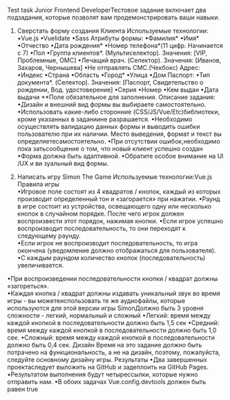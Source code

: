 Test task Junior Frontend DeveloperТестовое задание включает два подзадания, которые позволят вам продемонстрировать ваши навыки.
1. Сверстать форму создания Клиента 
Используемые технологии:
•Vue.js
•Vuelidate
•Sass
Атрибуты формы:
•Фамилия*
•Имя*
•Отчество 
•Дата рождения*
•Номер телефона*(11 цифр. Начинается с 7)
•Пол
•Группа клиентов*. (Мультиселектор). Значения: [VIP, Проблемные, ОМС]
•Лечащий врач. (Cелектор). Значения: [Иванов, Захаров, Чернышева]
•Не отправлять СМС.(Чекбокс)
Адрес:
•Индекс
•Страна 
•Область
•Город*
•Улица
•Дом 
Паспорт:
•Тип документа*. (Cелектор). Значения: [Паспорт, Свидетельство о рождении, Вод. удостоверение]
•Серия 
•Номер 
•Кем выдан
•Дата выдачи
**Поле обязательное для заполнения.
Описание задания:
•Дизайн и внешний вид формы вы выбираете самостоятельно.
•Использовать какие-либо сторонние (CSS/JS/Vue/Etc)библиотеки, кроме указанных в заданиине разрашается. 
•Необходимо осуществлять валидацию данных формы и выводить ошибки пользователю при их наличии. Место выведения, формат и текст    вы определяетесамостоятельно.
•При отсутствии ошибок,необходимо пока  затьсообщение о том, что новый клиент успешно создан
•Форма должна быть адаптивной.
•Обратите особое внимание на UI   /UX и ви зуальный вид формы.

2.  Написать игру Simon The Game  Используемые технологии:Vue.js 
Правила игры  
•Игровое поле состоят из 4 квадратов / кнопок, каждый из которых производит определенный тон и «загорается» при нажатии. 
•Раунд в игре состоит из устройства, освещающего одну или несколько кнопок в случайном порядке. После чего игрок должен воспроизвести этот порядок, нажимая кнопки. 
•Если игрок успешно воспроизводит последовательность, то они переходят к следующему раунду.  
•Если игрок не воспроизводит последовательность, то игра окончена (уведомление должно отображаться для пользователя). 
•С каждым раундом количество кнопок (последовательность) увеличивается.  
 
•При воспроизведении последовательности кнопки / квадрат должны «загореться».  
•Каждая кнопка / квадрат должны издавать уникальный звук во время игры - вы можетеиспользовать те же аудиофайлы, которые используются для этой версии игры SimonДолжно быть 3 уровня сложности - легкий, нормальный и сложный
•Легкий: время между каждой кнопкой в последовательности должно быть 1,5 сек 
•Средний: время между каждой кнопкой в последовательности должно быть 1,0 сек. 
•Сложный: время между каждой кнопкой в последовательности должно быть 0,4 сек.
Дизайн 
Время на это задание должно быть потрачено на функциональность, а не на дизайн, поэтому, пожалуйста, следуйте основному дизайну игры. 
Результаты
•Два завершенных проектаследует выложить на GitHub и задеплоить на GitHub Pages.  
•Результатом выполнения будут четырессылки, которые нужно отправить нам. 
•В обоих задачах Vue.config.devtools должен быть равен true
